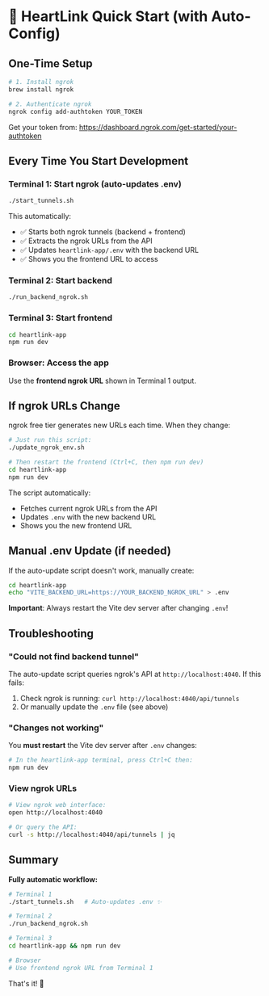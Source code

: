 # 🚀 HeartLink Quick Start (with Auto-Config)

## One-Time Setup

```bash
# 1. Install ngrok
brew install ngrok

# 2. Authenticate ngrok
ngrok config add-authtoken YOUR_TOKEN
```

Get your token from: https://dashboard.ngrok.com/get-started/your-authtoken

## Every Time You Start Development

### Terminal 1: Start ngrok (auto-updates .env)
```bash
./start_tunnels.sh
```

This automatically:
- ✅ Starts both ngrok tunnels (backend + frontend)
- ✅ Extracts the ngrok URLs from the API
- ✅ Updates `heartlink-app/.env` with the backend URL
- ✅ Shows you the frontend URL to access

### Terminal 2: Start backend
```bash
./run_backend_ngrok.sh
```

### Terminal 3: Start frontend
```bash
cd heartlink-app
npm run dev
```

### Browser: Access the app
Use the **frontend ngrok URL** shown in Terminal 1 output.

## If ngrok URLs Change

ngrok free tier generates new URLs each time. When they change:

```bash
# Just run this script:
./update_ngrok_env.sh

# Then restart the frontend (Ctrl+C, then npm run dev)
cd heartlink-app
npm run dev
```

The script automatically:
- Fetches current ngrok URLs from the API
- Updates `.env` with the new backend URL
- Shows you the new frontend URL

## Manual .env Update (if needed)

If the auto-update script doesn't work, manually create:

```bash
cd heartlink-app
echo "VITE_BACKEND_URL=https://YOUR_BACKEND_NGROK_URL" > .env
```

**Important**: Always restart the Vite dev server after changing `.env`!

## Troubleshooting

### "Could not find backend tunnel"
The auto-update script queries ngrok's API at `http://localhost:4040`. If this fails:
1. Check ngrok is running: `curl http://localhost:4040/api/tunnels`
2. Or manually update the `.env` file (see above)

### "Changes not working"
You **must restart** the Vite dev server after `.env` changes:
```bash
# In the heartlink-app terminal, press Ctrl+C then:
npm run dev
```

### View ngrok URLs
```bash
# View ngrok web interface:
open http://localhost:4040

# Or query the API:
curl -s http://localhost:4040/api/tunnels | jq
```

## Summary

**Fully automatic workflow:**
```bash
# Terminal 1
./start_tunnels.sh   # Auto-updates .env ✨

# Terminal 2  
./run_backend_ngrok.sh

# Terminal 3
cd heartlink-app && npm run dev

# Browser
# Use frontend ngrok URL from Terminal 1
```

That's it! 🎉

